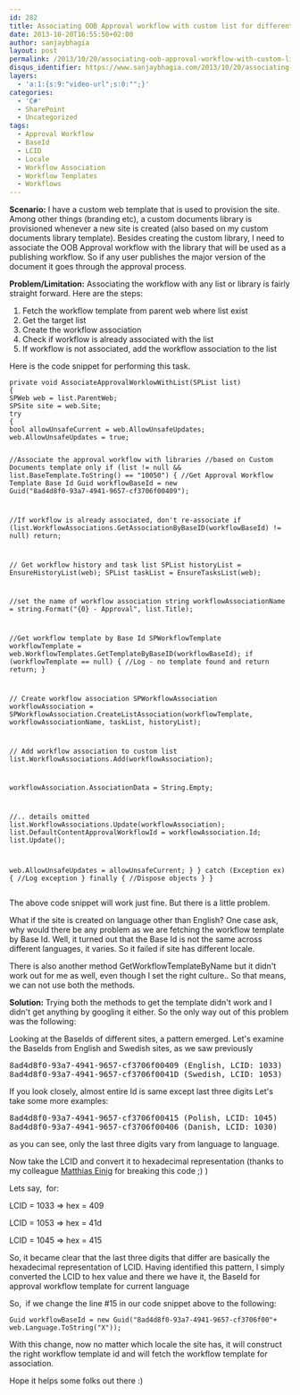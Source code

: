 ```yaml
---
id: 282
title: Associating OOB Approval workflow with custom list for different Locale (LCIDs)
date: 2013-10-20T16:55:50+02:00
author: sanjaybhagia
layout: post
permalink: /2013/10/20/associating-oob-approval-workflow-with-custom-list-for-different-locale-lcids/
disqus_identifier: https://www.sanjaybhagia.com/2013/10/20/associating-oob-approval-workflow-with-custom-list-for-different-locale-lcids/
layers:
  - 'a:1:{s:9:"video-url";s:0:"";}'
categories:
  - 'C#'
  - SharePoint
  - Uncategorized
tags:
  - Approval Workflow
  - BaseId
  - LCID
  - Locale
  - Workflow Association
  - Workflow Templates
  - Workflows
---
```

<strong>Scenario:</strong> I have a custom web template that is used to provision the site. Among other things (branding etc), a custom documents library is provisioned whenever a new site is created (also based on my custom documents library template). Besides creating the custom library, I need to associate the OOB Approval workflow with the library that will be used as a publishing workflow. So if any user publishes the major version of the document it goes through the approval process.

<strong>Problem/Limitation:</strong> Associating the workflow with any list or library is fairly straight forward. Here are the steps:
<ol>
 	<li>Fetch the workflow template from parent web where list exist</li>
 	<li>Get the target list</li>
 	<li>Create the workflow association</li>
 	<li>Check if workflow is already associated with the list</li>
 	<li>If workflow is not associated, add the workflow association to the list</li>
</ol>
Here is the code snippet for performing this task.
<pre><code class="csharp">private void AssociateApprovalWorklowWithList(SPList list)
{
SPWeb web = list.ParentWeb;
SPSite site = web.Site;
try
{
bool allowUnsafeCurrent = web.AllowUnsafeUpdates;
web.AllowUnsafeUpdates = true;

//Associate the approval workflow with libraries
//based on Custom Documents template only
if (list != null &amp;&amp; list.BaseTemplate.ToString() == "10050")
{
//Get Approval Workflow Template Base Id
Guid workflowBaseId = new Guid("8ad4d8f0-93a7-4941-9657-cf3706f00409");

//If workflow is already associated, don't re-associate
if (list.WorkflowAssociations.GetAssociationByBaseID(workflowBaseId) != null)
return;

// Get workflow history and task list
SPList historyList = EnsureHistoryList(web);
SPList taskList = EnsureTasksList(web);

//set the name of workflow association
string workflowAssociationName = string.Format("{0} - Approval", list.Title);

//Get workflow template by Base Id
SPWorkflowTemplate workflowTemplate = web.WorkflowTemplates.GetTemplateByBaseID(workflowBaseId);
if (workflowTemplate == null)
{
//Log - no template found and return
return;
}

// Create workflow association
SPWorkflowAssociation workflowAssociation =
SPWorkflowAssociation.CreateListAssociation(workflowTemplate, workflowAssociationName,
taskList, historyList);

// Add workflow association to custom list
list.WorkflowAssociations.Add(workflowAssociation);

workflowAssociation.AssociationData = String.Empty;

//.. details omitted
list.WorkflowAssociations.Update(workflowAssociation);
list.DefaultContentApprovalWorkflowId = workflowAssociation.Id;
list.Update();

web.AllowUnsafeUpdates = allowUnsafeCurrent;
}
}
catch (Exception ex)
{
//Log exception
}
finally
{
//Dispose objects
}
}</code></pre>
The above code snippet will work just fine. But there is a little problem.

What if the site is created on language other than English? One case ask, why would there be any problem as we are fetching the workflow template by Base Id. Well, it turned out that the Base Id is not the same across different languages, it varies. So it failed if site has different locale.

There is also another method GetWorkflowTemplateByName but it didn't work out for me as well, even though I set the right culture.. So that means, we can not use both the methods.

<strong>Solution:</strong> Trying both the methods to get the template didn't work and I didn't get anything by googling it either. So the only way out of this problem was the following:

Looking at the BaseIds of different sites, a pattern emerged. Let's examine the BaseIds from English and Swedish sites, as we saw previously
<pre>8ad4d8f0-93a7-4941-9657-cf3706f00409 (English, LCID: 1033)
8ad4d8f0-93a7-4941-9657-cf3706f0041D (Swedish, LCID: 1053)</pre>
If you look closely, almost entire Id is same except last three digits Let's take some more examples:
<pre>8ad4d8f0-93a7-4941-9657-cf3706f00415 (Polish, LCID: 1045)
8ad4d8f0-93a7-4941-9657-cf3706f00406 (Danish, LCID: 1030)</pre>
as you can see, only the last three digits vary from language to language.

Now take the LCID and convert it to hexadecimal representation (thanks to my colleague <a title="Matthias Einig" href="https://twitter.com/mattein">Matthias Einig</a> for breaking this code ;) )

Lets say,  for:

LCID = 1033 =&gt; hex = 409

LCID = 1053 =&gt; hex = 41d

LCID = 1045 =&gt; hex = 415

So, it became clear that the last three digits that differ are basically the hexadecimal representation of LCID. Having identified this pattern, I simply converted the LCID to hex value and there we have it, the BaseId for approval workflow template for current language

So,  if we change the line #15 in our code snippet above to the following:
<pre><code class="csharp">Guid workflowBaseId = new Guid("8ad4d8f0-93a7-4941-9657-cf3706f00"+ web.Language.ToString("X"));</code></pre>
With this change, now no matter which locale the site has, it will construct the right workflow template id and will fetch the workflow template for association.

Hope it helps some folks out there :)